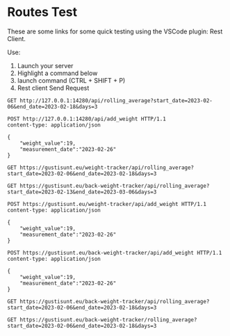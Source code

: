 # Routes Test

These are some links for some quick testing using the VSCode plugin: Rest Client.

Use:

1. Launch your server
2. Highlight a command below
3. launch command (CTRL + SHIFT + P)
4. Rest client Send Request

```http
GET http://127.0.0.1:14280/api/rolling_average?start_date=2023-02-06&end_date=2023-02-18&days=3
```

```http
POST http://127.0.0.1:14280/api/add_weight HTTP/1.1
content-type: application/json

{
    "weight_value":19,
    "measurement_date":"2023-02-26"
}
```

```http
GET https://gustisunt.eu/weight-tracker/api/rolling_average?start_date=2023-02-06&end_date=2023-02-18&days=3
```

```http
GET https://gustisunt.eu/back-weight-tracker/api/rolling_average?start_date=2023-02-13&end_date=2023-03-06&days=3
```

```http
POST https://gustisunt.eu/weight-tracker/api/add_weight HTTP/1.1
content-type: application/json

{
    "weight_value":19,
    "measurement_date":"2023-02-26"
}
```

```http
POST https://gustisunt.eu/back-weight-tracker/api/add_weight HTTP/1.1
content-type: application/json

{
    "weight_value":19,
    "measurement_date":"2023-02-26"
}
```
```http
GET https://gustisunt.eu/back-weight-tracker/api/rolling_average?start_date=2023-02-06&end_date=2023-02-18&days=3
```

```http
GET https://gustisunt.eu/back-weight-tracker/rolling_average?start_date=2023-02-06&end_date=2023-02-18&days=3
```
